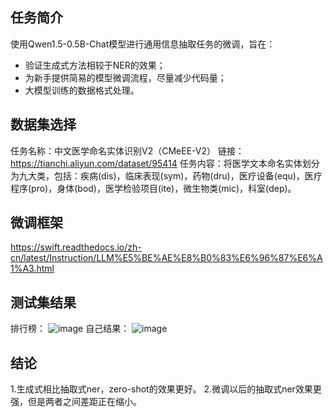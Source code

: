## 任务简介
使用Qwen1.5-0.5B-Chat模型进行通用信息抽取任务的微调，旨在：
- 验证生成式方法相较于NER的效果；
- 为新手提供简易的模型微调流程，尽量减少代码量；
- 大模型训练的数据格式处理。

## 数据集选择
任务名称：中文医学命名实体识别V2（CMeEE-V2）
链接：https://tianchi.aliyun.com/dataset/95414
任务内容：将医学文本命名实体划分为九大类，包括：疾病(dis)，临床表现(sym)，药物(dru)，医疗设备(equ)，医疗程序(pro)，身体(bod)，医学检验项目(ite)，微生物类(mic)，科室(dep)。


## 微调框架
https://swift.readthedocs.io/zh-cn/latest/Instruction/LLM%E5%BE%AE%E8%B0%83%E6%96%87%E6%A1%A3.html


## 测试集结果
排行榜：
![image](https://github.com/user-attachments/assets/02e9616f-11ef-49ad-ba2c-5ad6c584b61d)
自己结果：
![image](https://github.com/user-attachments/assets/191a179c-6516-4239-8f92-387eb22ed0fb)

## 结论
1.生成式相比抽取式ner，zero-shot的效果更好。
2.微调以后的抽取式ner效果更强，但是两者之间差距正在缩小。
